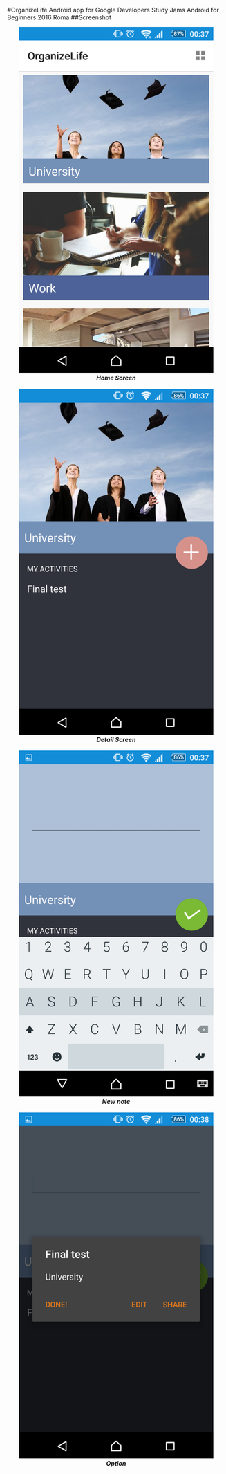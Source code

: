 #OrganizeLife
Android app for Google Developers Study Jams Android for Beginners 2016 Roma
##Screenshot
<p align="center">
<img src="https://github.com/andreaCremisini/OrganizeLife/blob/master/media/home.png" width="450"> <br />
<i><b>Home Screen</i></b><br /><br />
<img src="https://github.com/andreaCremisini/OrganizeLife/blob/master/media/detail.png" width="450"> <br />
<i><b>Detail Screen</i></b><br /><br />
<img src="https://github.com/andreaCremisini/OrganizeLife/blob/master/media/newnote.png" width="450"> <br />
<i><b>New note</i></b><br /><br />
<img src="https://github.com/andreaCremisini/OrganizeLife/blob/master/media/option.png" width="450"> <br />
<i><b>Option</i></b><br /><br />
